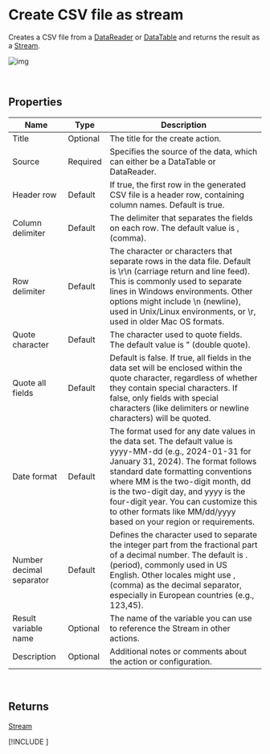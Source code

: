 # Create CSV file as stream

Creates a CSV file from a [DataReader](https://learn.microsoft.com/en-us/dotnet/api/system.data.idatareader) or [DataTable](https://learn.microsoft.com/en-us/dotnet/api/system.data.datatable) and returns the result as a [Stream](https://learn.microsoft.com/en-us/dotnet/api/system.io.stream).

![img](https://profitbasedocs.blob.core.windows.net/flowimages/create-csv-as-stream.png)

<br/>

## Properties

| Name                     | Type     | Description                 |
| ------------------------ | -------- | --------------------------- |
| Title                    |    Optional |  The title for the create action.  |
| Source                   | Required | Specifies the source of the data, which can either be a DataTable or DataReader. |
| Header row               | Default  | If true, the first row in the generated CSV file is a header row, containing column names. Default is true.             |
| Column delimiter         | Default  | The delimiter that separates the fields on each row. The default value is , (comma).           |
| Row delimiter            | Default  | The character or characters that separate rows in the data file. Default is \r\n (carriage return and line feed). This is commonly used to separate lines in Windows environments. Other options might include \n (newline), used in Unix/Linux environments, or \r, used in older Mac OS formats.          |
| Quote character          | Default  | The character used to quote fields. The default value is " (double quote). |
| Quote all fields         | Default  | Default is false. If true, all fields in the data set will be enclosed within the quote character, regardless of whether they contain special characters. If false, only fields with special characters (like delimiters or newline characters) will be quoted.           |
| Date format              | Default  | The format used for any date values in the data set. The default value is yyyy-MM-dd (e.g., 2024-01-31 for January 31, 2024). The format follows standard date formatting conventions where MM is the two-digit month, dd is the two-digit day, and yyyy is the four-digit year. You can customize this to other formats like MM/dd/yyyy based on your region or requirements.      |
| Number decimal separator | Default  | Defines the character used to separate the integer part from the fractional part of a decimal number. The default is . (period), commonly used in US English. Other locales might use , (comma) as the decimal separator, especially in European countries (e.g., 123,45).            |
| Result variable name     | Optional | The name of the variable you can use to reference the Stream in other actions.                        |
| Description              | Optional | Additional notes or comments about the action or configuration. |

<br/>

## Returns

[Stream](https://learn.microsoft.com/en-us/dotnet/api/system.io.stream)
<br/>

[!INCLUDE [](__videos.md)]